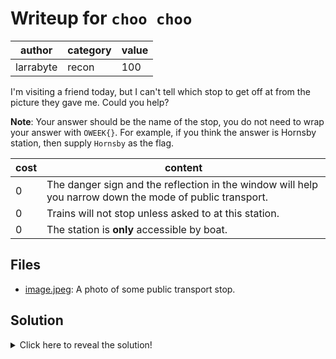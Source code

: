 # Writeup for `choo choo`

|   author  | category | value |
|-----------|----------|-------|
| larrabyte |  recon   |  100  |

I'm visiting a friend today, but I can't tell which stop to get off at from the picture they gave me. Could you help?

**Note**: Your answer should be the name of the stop, you do not need to wrap your answer with `OWEEK{}`. For example, if you think the answer is Hornsby station, then supply `Hornsby` as the flag.


| cost |                                                 content                                                  |
|------|----------------------------------------------------------------------------------------------------------|
|  0   | The danger sign and the reflection in the window will help you narrow down the mode of public transport. |
|  0   | Trains will not stop unless asked to at this station.                                                    |
|  0   | The station is **only** accessible by boat.                                                              |

## Files

- [image.jpeg](image.jpeg): A photo of some public transport stop.

## Solution

<details>
<summary>Click here to reveal the solution!</summary>

### The Big Idea

Looking for clues in the image itself.

### Walkthrough

The danger sign indicates a train station and there's water adjacent to the platform, meaning it must be directly adjacent to a body of water. The island appears to be devoid of buildings, implying the station is in a non-built up area (potentially outside of Sydney). Using the free hints provided plus some searching along NSW train lines lands you at Wondabyne station.

### Flag(s)

- `Wondabyne`

</details>
